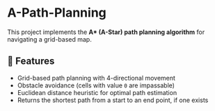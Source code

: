# A-Path-Planning

This project implements the **A\* (A-Star) path planning algorithm** for navigating a grid-based map.

## 📌 Features

- Grid-based path planning with 4-directional movement
- Obstacle avoidance (cells with value `0` are impassable)
- Euclidean distance heuristic for optimal path estimation
- Returns the shortest path from a start to an end point, if one exists
